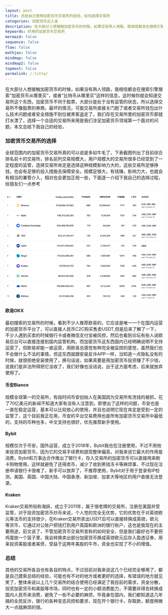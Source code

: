 ```yaml
---
layout: post
title: 总结自己使用加密货币交易所的经验，如何选择交易所
categories: 加密货币出入金
description: 在大部分人想接触加密货币的时候，如果没有熟人领路，我相信都会在搜索引擎搜索“加密货币从哪里买”，或者“比特币从哪里买”这样的信息，加密货币不同于股票，大部分是处于没有监管的状态，选择一个合适的交易所来用是我们涉足加密货币领域第一个面对的问题，本文总结了我选择欧易OKX，币安，Bybit，Kraken的过程和理由
keywords: 好用的加密货币交易所
mermaid: false
sequence: false
flow: false
mathjax: false
mindmap: false
mindmap2: false
topmost: false
permalink: /:title/
---
```

在大部分人想接触加密货币的时候，如果没有熟人领路，我相信都会在搜索引擎搜索“加密货币从哪里买”，或者“比特币从哪里买”这样的信息，这时候你就会知道交易所这个东西，加密货币不同于股票，大部分是处于没有监管的状态，所以选择交易所不像股票的券商，最坏的情况，可能交易所直接关门跑了或者交易所钱包出什么技术问题或者安全措施不到位被黑客盗走了，我们存在交易所里的加密货币那就打水漂了，选择一个合适的交易所来用是我们涉足加密货币领域第一个面对的问题，本文总结下我自己的经验，

### 加密货币交易所的选择

全球范围内的加密货币交易所真的可以说是多如牛毛了，下表截图列出了目前综合排名前十的交易所，排名前列交易规模大，用户规模大的交易所很多已经受到了一定程度的监管，选择交易所肯定是选择这种规模影响力大的，这些交易所足够挣钱，也会有足够的投入措施去保障安全。规模足够大，有钱赚，影响力大，也就会有相当的兼管介入，相对也会更加正规一些，下面逐一介绍下我自己的选择过程，给朋友们一点参考

![Top 10 coin exchange](/images/posts/coinexchange/top-exchange.png)

#### 欧易OKX

最初搜索的交易所的时候，看到不少人推荐欧易的，它应该是唯一一个在国内运营的加密货币平台了，可以直接人民币C2C购买售卖USDT,但是后来了解了一下，不少人遇到买卖的时候银行卡或者微信支付宝被风控，然后也看到论坛有些人说欧易后台可以直接连接到国内监管机构，而加密货币这东西国内已经明确说明不支持运营了，但欧易却能一直运营，用欧易总感觉有种完全被监控的感觉，虽然我们也不会做什么不法的事情，但这东西就跟安装反诈APP一样，当知道一点隐私没有的时候，就很拒绝安装使用了，换句话说，如果真要是用加密货币投资赚了不少钱，说我们是非法所得把它没收了，我们好像也没话说，出于这方面考虑，后来就放弃使用了。

#### 币安Biance

规模全球第一的交易所，有段时间币安创始人在美国因为交易所有洗钱的被抓，花了70亿美元的新闻不知道大家有没有人注意到，即使出了这样的问题，币安也是一直在稳定运营，基本可以比较放心的使用，并且也说明它现在肯定是受到一定的监管了，这个目前我正在用，币安的平台交易费用也是所有加密货币交易所中最低的，支持的币种也多，中文支持也很好，优先推荐新手使用。

#### Bybit

规模仅次于币安，国外运营，成立于2018年，Bybit我也在注册使用，不过不用他来投资加密货币，因为它的交易手续费和提现整体偏高，对我来说它最大的作用是消费，Bybit和万事达合作推出了银行卡，存入交易所的加密货币可以直接用来刷卡购物使用，这样就避免了还得卖币，减少了收到黑钱冻卡等麻烦事，不过现在注册申请银行卡很难了，新手可以放弃了，不推荐使用，Bybit对于用于登录有IP检测，美国、英国、中国大陆、中国香港、新加坡、加拿大等地区的用户直接无法登录。

#### Kraken

Kraken交易所俗称海妖，成立于2011年，属于很老牌的交易所，注册在美国并受监管，对于投资加密货币炒币来说，个人觉的完全无优势，它的优势在于对英镑欧元等法币的支持很少，在Kraken交易所卖出USDT后可以直接转换成英镑，欧元等货币，它通过对公账户把钱打到用户英国和欧洲的银行账户，这也是我现在的主要用途，前文说了，不管加密货币交易所宣称的如何安全，但是我们最好也不要把鸡蛋放一个篮子里，我会转换卖出部分加密货币换成英镑欧元后存入盈透证券，用来投资美股或者美债，受益于这两年美股的牛市，资金也实现了不小的增值。

### 总结

其他的交易所各自也有各自的特点，不过目前对我来说这几个已经完全够用了，都是自己摸索总结的经验，可能也有不对的地方或者更好的选择，有错误的地方就见笑了，整体来说以上几个交易所的结合使用已经满足了我目前的需求，资金分散，投资加密货币和美股等市场，同时也有一定的小额消费能力，不需要非得去转换成国内人民币来消费，避免了一些不必要的麻烦，毕竟身在国内，我们都知道这几年搞的全民反诈，银行的各种变态风控和要求，现在开个银行卡，存取款，额度稍微大一点就麻烦的很。



  






